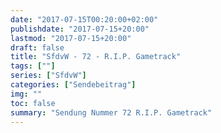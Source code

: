 ```yaml
---
date: "2017-07-15T00:20:00+02:00"
publishdate: "2017-07-15+20:00"
lastmod: "2017-07-15+20:00"
draft: false
title: "SfdvW - 72 - R.I.P. Gametrack"
tags: [""]
series: ["SfdvW"]
categories: ["Sendebeitrag"]
img: ""
toc: false
summary: "Sendung Nummer 72 R.I.P. Gametrack"
---
```


<div id="example"></div>
<script src="https://cdn.podlove.org/web-player/embed.js"></script>

<script>
  podlovePlayer('#example', '/blog/sfdvw72.json');
</script>
